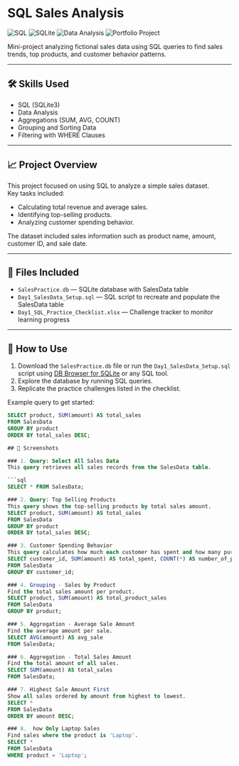 # SQL Sales Analysis

![SQL](https://img.shields.io/badge/Language-SQL-blue)
![SQLite](https://img.shields.io/badge/Database-SQLite-green)
![Data Analysis](https://img.shields.io/badge/Skill-Data_Analysis-lightgrey)
![Portfolio Project](https://img.shields.io/badge/Project_Type-Portfolio-orange)
  
Mini-project analyzing fictional sales data using SQL queries to find sales trends, top products, and customer behavior patterns.

---

## 🛠️ Skills Used
- SQL (SQLite3)
- Data Analysis
- Aggregations (SUM, AVG, COUNT)
- Grouping and Sorting Data
- Filtering with WHERE Clauses

---

## 📈 Project Overview
This project focused on using SQL to analyze a simple sales dataset.  
Key tasks included:
- Calculating total revenue and average sales.
- Identifying top-selling products.
- Analyzing customer spending behavior.

The dataset included sales information such as product name, amount, customer ID, and sale date.

---

## 📂 Files Included
- `SalesPractice.db` — SQLite database with SalesData table
- `Day1_SalesData_Setup.sql` — SQL script to recreate and populate the SalesData table
- `Day1_SQL_Practice_Checklist.xlsx` — Challenge tracker to monitor learning progress

---

## 🚀 How to Use
1. Download the `SalesPractice.db` file or run the `Day1_SalesData_Setup.sql` script using [DB Browser for SQLite](https://sqlitebrowser.org/) or any SQL tool.
2. Explore the database by running SQL queries.
3. Replicate the practice challenges listed in the checklist.

Example query to get started:
```sql
SELECT product, SUM(amount) AS total_sales
FROM SalesData
GROUP BY product
ORDER BY total_sales DESC;

## 📸 Screenshots

### 1. Query: Select All Sales Data
This query retrieves all sales records from the SalesData table.

```sql
SELECT * FROM SalesData;

### 2. Query: Top Selling Products
This query shows the top-selling products by total sales amount.
SELECT product, SUM(amount) AS total_sales
FROM SalesData
GROUP BY product
ORDER BY total_sales DESC;

### 3. Customer Spending Behavior
This query calculates how much each customer has spent and how many purchases they made.
SELECT customer_id, SUM(amount) AS total_spent, COUNT(*) AS number_of_purchases
FROM SalesData
GROUP BY customer_id;

### 4. Grouping - Sales by Product
Find the total sales amount per product.
SELECT product, SUM(amount) AS total_product_sales
FROM SalesData
GROUP BY product;

### 5. Aggregation - Average Sale Amount
Find the average amount per sale.
SELECT AVG(amount) AS avg_sale
FROM SalesData;

### 6. Aggregation - Total Sales Amount
Find the total amount of all sales.
SELECT SUM(amount) AS total_sales
FROM SalesData;

### 7. Highest Sale Amount First
Show all sales ordered by amount from highest to lowest.
SELECT *
FROM SalesData
ORDER BY amount DESC;

### 8.  how Only Laptop Sales
Find sales where the product is 'Laptop'.
SELECT *
FROM SalesData
WHERE product = 'Laptop';

